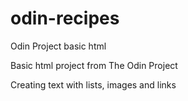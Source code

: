 # odin-recipes
Odin Project basic html

Basic html project from The Odin Project

Creating text with lists, images and links